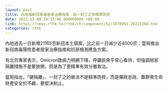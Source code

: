 ```yaml
---
layout: post
title: 內地推新冠患者居家治療指南　指一封了之非精準防控
date: 2022-12-08 18:17:06.000000000 +08:00
link: https://news.rthk.hk/rthk/ch/component/k2/1678993-20221208.htm
categories: rthk
---
```


內地過去一日新增21165宗新冠本土個案，比之前一日減少近4000宗；當局推出新冠病毒陽性患者居家治療指南和抗原檢測應急方案。

有北京專家表示，Omicron致病力明顯下降，呼籲民衆平常心看待，但強調居家隔離措施不是要放開，而是為了更精準有效分層救治。

當局指出，「硬隔離」、一封了之的做法不是精準防控，而是懶政怠政、置群衆生命財產安全於不顧，要堅決制止。
